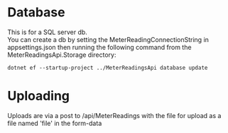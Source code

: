 # Database
This is for a SQL server db. \
You can create a db by setting the MeterReadingConnectionString in appsettings.json then running the following command from the MeterReadingsApi.Storage directory:

```dotnet ef --startup-project ../MeterReadingsApi database update```

# Uploading
Uploads are via a post to /api/MeterReadings with the file for upload as a file named 'file' in the form-data
